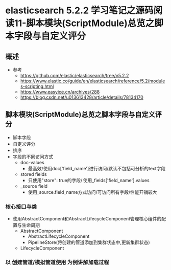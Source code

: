 # elasticsearch 5.2.2 学习笔记之源码阅读11-脚本模块(ScriptModule)总览之脚本字段与自定义评分
## 概述
- 参考
    - https://github.com/elastic/elasticsearch/tree/v5.2.2
    - https://www.elastic.co/guide/en/elasticsearch/reference/5.2/modules-scripting.html
    - https://www.easyice.cn/archives/288
    - https://blog.csdn.net/u013613428/article/details/78134170
## 脚本模块(ScriptModule)总览之脚本字段与自定义评分
- 脚本字段
- 自定义评分
- 排序
- 字段的不同访问方式
    - doc-values
        - 最高效/使用doc['field_name']进行访问/默认不包括可分析的text字段
    - stored fields 
        - 只使用"store": true的字段/ 使用_fields['field_name'].values
    - _source field
        - 使用_source.field_name方式访问/可访问所有字段/性能开销较大
### 核心接口与类
- 使用AbstractComponent和AbstractLifecycleComponent管理核心组件的配置与生命周期
    - AbstractComponent
        - AbstractLifecycleComponent
        - PipelineStore(将创建的管道添加到集群状态中,更新集群状态)
    - LifecycleComponent
### 以 创建管道/模拟管道使用 为例讲解加载过程